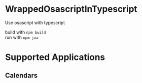 # WrappedOsascriptInTypescript

Use osascript with typescript  

build with `npm build`  
run with `npm jxa`  

# Supported Applications

## Calendars

